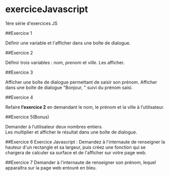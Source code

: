 # exerciceJavascript

1ère série d'exercices JS

##Exercice 1

Définir une variable et l'afficher dans une boîte de dialogue.

##Exercice 2

Définir trois variables : *nom*, *prenom* et *ville*. Les afficher.

##Exercice 3

Afficher une boîte de dialogue permettant de saisir son prénom. Afficher dans une boîte de dialogue "Bonjour, " suivi du prénom saisi.

##Exercice 4

Refaire **l’exercice 2** en demandant le nom, le prénom et la ville à l’utilisateur.

##Exercice 5(Bonus)

Demander à l’utilisateur deux nombres entiers.  
Les multiplier et afficher le résultat dans une boîte de dialogue.

##Exercice 6
Exercice Javascript : Demandez à l'internaute de renseigner la hauteur d'un rectangle et sa largeur, puis créez une fonction qui se chargera de calculer sa surface et de l'afficher sur votre page web.

##Exercice 7
 Demander à l'internaute de renseigner son prénom, lequel apparaîtra sur la page web entouré en bleu.
